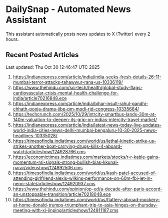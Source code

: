 # DailySnap - Automated News Assistant

This assistant automatically posts news updates to X (Twitter) every 2 hours.

## Recent Posted Articles

Last updated: Thu Oct 30 12:46:47 UTC 2025

1. https://indianexpress.com/article/india/india-seeks-fresh-details-26-11-mumbai-terror-attacks-tahawwur-rana-us-10336119/
2. https://www.thehindu.com/sci-tech/health/global-study-flags-cardiovascular-crisis-mental-health-challenge-for-india/article70216848.ece
3. https://indianexpress.com/article/india/bihar-insult-rahul-gandhi-chhath-pooja-drama-jibe-pm-modi-rjd-congress-10335664/
4. https://techcrunch.com/2025/10/29/intrcity-smartbus-lands-30m-at-140m-valuation-to-deepen-its-grip-on-indias-intercity-travel-market/
5. https://indianexpress.com/article/india/latest-news-today-live-updates-world-india-cities-news-delhi-mumbai-bengaluru-10-30-2025-news-headlines-10335028/
6. https://timesofindia.indiatimes.com/world/us/lethal-kinetic-strike-us-strikes-another-boat-carrying-drugs-kills-4-aboard-watch/articleshow/124928766.cms
7. https://economictimes.indiatimes.com/markets/stocks/r-r-kable-gains-momentum-rsi-signals-strong-bullish-bias-kkunal-parar/videoshow/124892506.cms
8. https://timesofindia.indiatimes.com/world/us/kash-patel-accused-of-attending-girlfriend-alexis-wilkins-performance-on-60m-fbi-jet-in-penn-state/articleshow/124920937.cms
9. https://www.thehindu.com/opinion/op-ed/a-decade-after-paris-accord-an-unstoppable-transition/article70218048.ece
10. https://timesofindia.indiatimes.com/world/us/flattery-abroad-mockery-at-home-donald-trumps-triumphant-trip-to-asia-hinges-on-thursday-meeting-with-xi-jinping/articleshow/124911187.cms
